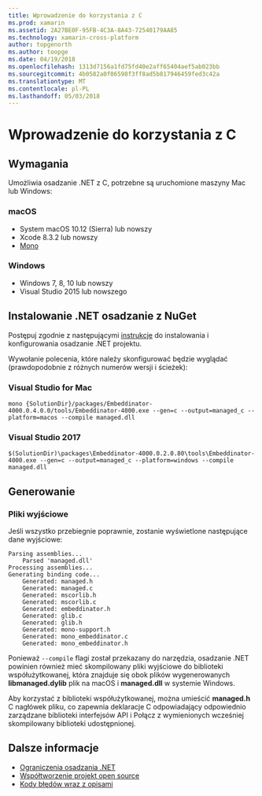 ```yaml
---
title: Wprowadzenie do korzystania z C
ms.prod: xamarin
ms.assetid: 2A27BE0F-95FB-4C3A-8A43-72540179AA85
ms.technology: xamarin-cross-platform
author: topgenorth
ms.author: toopge
ms.date: 04/19/2018
ms.openlocfilehash: 1313d7156a1fd75fd40e2aff65404aef5ab023bb
ms.sourcegitcommit: 4b0582a0f06598f3ff8ad5b817946459fed3c42a
ms.translationtype: MT
ms.contentlocale: pl-PL
ms.lasthandoff: 05/03/2018
---
```

# <a name="getting-started-with-c"></a>Wprowadzenie do korzystania z C

## <a name="requirements"></a>Wymagania

Umożliwia osadzanie .NET z C, potrzebne są uruchomione maszyny Mac lub Windows:

### <a name="macos"></a>macOS

* System macOS 10.12 (Sierra) lub nowszy
* Xcode 8.3.2 lub nowszy
* [Mono](http://www.mono-project.com/download/)

### <a name="windows"></a>Windows

* Windows 7, 8, 10 lub nowszy
* Visual Studio 2015 lub nowszego

## <a name="installing-net-embedding-from-nuget"></a>Instalowanie .NET osadzanie z NuGet

Postępuj zgodnie z następującymi [instrukcje](~/tools/dotnet-embedding/get-started/install/install.md) do instalowania i konfigurowania osadzanie .NET projektu.

Wywołanie polecenia, które należy skonfigurować będzie wyglądać (prawdopodobnie z różnych numerów wersji i ścieżek):

### <a name="visual-studio-for-mac"></a>Visual Studio for Mac

```shell
mono {SolutionDir}/packages/Embeddinator-4000.0.4.0.0/tools/Embeddinator-4000.exe --gen=c --output=managed_c --platform=macos --compile managed.dll
```

### <a name="visual-studio-2017"></a>Visual Studio 2017

```shell
$(SolutionDir)\packages\Embeddinator-4000.0.2.0.80\tools\Embeddinator-4000.exe --gen=c --output=managed_c --platform=windows --compile managed.dll
```

## <a name="generation"></a>Generowanie

### <a name="output-files"></a>Pliki wyjściowe

Jeśli wszystko przebiegnie poprawnie, zostanie wyświetlone następujące dane wyjściowe:

```shell
Parsing assemblies...
    Parsed 'managed.dll'
Processing assemblies...
Generating binding code...
    Generated: managed.h
    Generated: managed.c
    Generated: mscorlib.h
    Generated: mscorlib.c
    Generated: embeddinator.h
    Generated: glib.c
    Generated: glib.h
    Generated: mono-support.h
    Generated: mono_embeddinator.c
    Generated: mono_embeddinator.h
```

Ponieważ `--compile` flagi został przekazany do narzędzia, osadzanie .NET powinien również mieć skompilowany pliki wyjściowe do biblioteki współużytkowanej, która znajduje się obok plików wygenerowanych **libmanaged.dylib** plik na macOS i **managed.dll** w systemie Windows.

Aby korzystać z biblioteki współużytkowanej, można umieścić **managed.h** C nagłówek pliku, co zapewnia deklaracje C odpowiadający odpowiednio zarządzane biblioteki interfejsów API i Połącz z wymienionych wcześniej skompilowany biblioteki udostępnionej.

## <a name="further-reading"></a>Dalsze informacje

* [Ograniczenia osadzania .NET](~/tools/dotnet-embedding/limitations.md)
* [Współtworzenie projekt open source](https://github.com/mono/Embeddinator-4000/blob/master/Contributing.md)
* [Kody błędów wraz z opisami](~/tools/dotnet-embedding/errors.md)
